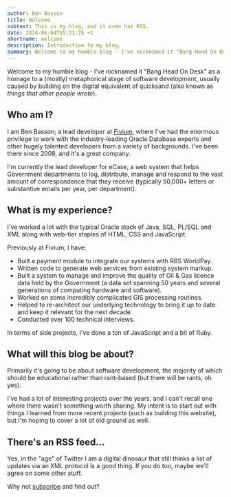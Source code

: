```yaml
---
author: Ben Basson
title: Welcome
subtext: This is my blog, and it even has RSS.
date: 2014-06-04T15:21:25 +1
shortname: welcome
description: Introduction to my blog.
summary: Welcome to my humble blog - I've nicknamed it "Bang Head On Desk" as a homage to a (mostly) metaphorical stage of software development, usually caused by building on the digital equivalent of quicksand (also known as *things that other people wrote*).
---
```


Welcome to my humble blog - I've nicknamed it "Bang Head On Desk" as a homage to a (mostly) metaphorical stage of software development, usually caused by building on the digital equivalent of quicksand (also known as *things that other people wrote*). 
 
Who am I?
---------

I am Ben Basson; a lead developer at [Fivium][1], where I've had the enormous privilege to work with the industry-leading Oracle Database experts and other hugely talented developers from a variety of backgrounds. I've been there since 2008, and it's a great company. 

I'm currently the lead developer for eCase, a web system that helps Government departments to log, distribute, manage and respond to the vast amount of correspondence that they receive (typically 50,000+ letters or substantive emails per year, per department). 

What is my experience?
----------------------

I've worked a lot with the typical Oracle stack of Java, SQL, PL/SQL and XML along with web-tier staples of HTML, CSS and JavaScript.

Previously at Fivium, I have:

* Built a payment module to integrate our systems with RBS WorldPay.
* Written code to generate web services from existing system markup.
* Built a system to manage and improve the quality of Oil & Gas licence data held by the Government (a data set spanning 50 years and several generations of computing hardware and software).
* Worked on some incredibly complicated GIS processing routines.
* Helped to re-architect our underlying technology to bring it up to date and keep it relevant for the next decade.
* Conducted over 100 technical interviews.

In terms of side projects, I've done a ton of JavaScript and a bit of Ruby.

What will this blog be about?
-----------------------------

Primarily it's going to be about software development, the majority of which should be educational rather than rant-based (but there will be rants, oh yes).

I've had a lot of interesting projects over the years, and I can't recall one where there wasn't something worth sharing. My intent is to start out with things I learned from more recent projects (such as building this website), but I'm hoping to cover a lot of old ground as well.

There's an RSS feed...
----------------------

Yes, in the "age" of Twitter I am a digital dinosaur that still thinks a list of updates via an XML protocol is a good thing. If you do too, maybe we'll agree on some other stuff. 

Why not [subscribe][2] and find out?

[1]: http://www.fivium.co.uk
[2]: http://www.basson.at/rss